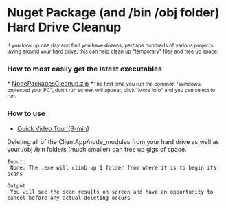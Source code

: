 <h1>Nuget Package (and /bin /obj folder) Hard Drive Cleanup</h1>
<sub>
If you look up one day and find you have dozens, perhaps hundreds of various projects laying around your hard drive, this can help clean up "temporary" files and free up space. 
</sub>

<h3>How to most easily get the latest executables</h3>  
* <a href="https://github.com/10GeekJames/NodePackageHardDriveCleanup/tree/main/Runnables/NodePackagesCleanup.zip">NodePackagesCleanup.zip</a>
*<small>The first time you run the common "Windows protected your PC", don't run screen will appear, click "More Info" and you can select to run.</small>


<h3>How to use</h3>

- <a href="https://www.youtube.com/watch?v=BxEC-0aQ650" target="_blank">Quick Video Tour (3-min)</a>

Deleting all of the ClientApp/node_modules from your hard drive as well as your /obj /bin folders (much smaller) can free up gigs of space.

```
Input:
 None: The .exe will climb up 1 folder from where it is to begin its scans
 
Output:
 You will see the scan results on screen and have an opportunity to cancel before any actual deleting occurs
```